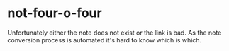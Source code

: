 
# not-four-o-four

Unfortunately either the note does not exist or the link is bad. 
As the note conversion process is automated it's hard to know which is which.